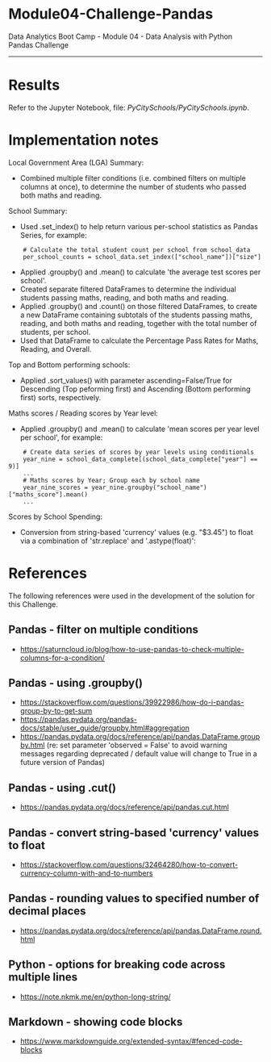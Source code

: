 # Module04-Challenge-Pandas
Data Analytics Boot Camp - Module 04 - Data Analysis with Python \
Pandas Challenge

---

# Results

Refer to the Jupyter Notebook, file: *PyCitySchools/PyCitySchools.ipynb*.

# Implementation notes

Local Government Area (LGA) Summary:
- Combined multiple filter conditions (i.e. combined filters on multiple columns at once), to determine the number of students who passed both maths and reading.

School Summary:
- Used .set_index() to help return various per-school statistics as Pandas Series, for example:
```
    # Calculate the total student count per school from school_data
    per_school_counts = school_data.set_index(["school_name"])["size"]
```
- Applied .groupby() and .mean() to calculate 'the average test scores per school'.
- Created separate filtered DataFrames to determine the individual students passing maths, reading, and both maths and reading.
- Applied .groupby() and .count() on those filtered DataFrames, to create a new DataFrame containing subtotals of the students passing maths, reading, and both maths and reading, together with the total number of students, per school.
- Used that DataFrame to calculate the Percentage Pass Rates for Maths, Reading, and Overall.

Top and Bottom performing schools:
- Applied .sort_values() with parameter ascending=False/True for Descending (Top peforming first) and Ascending (Bottom performing first) sorts, respectively.

Maths scores / Reading scores by Year level:
- Applied .groupby() and .mean() to calculate 'mean scores per year level per school', for example:
```
    # Create data series of scores by year levels using conditionals
    year_nine = school_data_complete[(school_data_complete["year"] == 9)]
    ...
    # Maths scores by Year; Group each by school name
    year_nine_scores = year_nine.groupby("school_name")["maths_score"].mean()
    ...
```

Scores by School Spending:
- Conversion from string-based 'currency' values (e.g. "$3.45") to float via a combination of 'str.replace' and '.astype(float)':

# References

The following references were used in the development of the solution for this Challenge.

## Pandas - filter on multiple conditions
- https://saturncloud.io/blog/how-to-use-pandas-to-check-multiple-columns-for-a-condition/

## Pandas - using .groupby()
- https://stackoverflow.com/questions/39922986/how-do-i-pandas-group-by-to-get-sum
- https://pandas.pydata.org/pandas-docs/stable/user_guide/groupby.html#aggregation
- https://pandas.pydata.org/docs/reference/api/pandas.DataFrame.groupby.html (re: set parameter 'observed = False' to avoid warning messages regarding deprecated / default value will change to True in a future version of Pandas)

## Pandas - using .cut()
- https://pandas.pydata.org/docs/reference/api/pandas.cut.html

## Pandas - convert string-based 'currency' values to float
- https://stackoverflow.com/questions/32464280/how-to-convert-currency-column-with-and-to-numbers

## Pandas - rounding values to specified number of decimal places
- https://pandas.pydata.org/docs/reference/api/pandas.DataFrame.round.html

## Python - options for breaking code across multiple lines
- https://note.nkmk.me/en/python-long-string/

## Markdown - showing code blocks
- https://www.markdownguide.org/extended-syntax/#fenced-code-blocks
